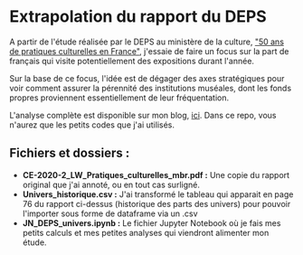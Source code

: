 # Extrapolation du rapport du DEPS

A partir de l'étude réalisée par le DEPS au ministère de la culture, ["50 ans de pratiques culturelles en France"](https://www.culture.gouv.fr/Sites-thematiques/Etudes-et-statistiques/Publications/Collections-de-synthese/Culture-etudes-2007-2021/Cinquante-ans-de-pratiques-culturelles-en-France-CE-2020-2), j'essaie de faire un focus sur la part de français qui visite potentiellement des expositions durant l'année.

Sur la base de ce focus, l'idée est de dégager des axes stratégiques pour voir comment assurer la pérennité des institutions muséales, dont les fonds propres proviennent essentiellement de leur fréquentation.

L'analyse complète est disponible sur mon blog, [ici](https://maximorose.eu/2021/05/22/les-defis-numeriques-de-la-culture-francaise/). Dans ce repo, vous n'aurez que les petits codes que j'ai utilisés.

## Fichiers et dossiers : 
- __CE-2020-2_LW_Pratiques_culturelles_mbr.pdf :__ Une copie du rapport original que j'ai annoté, ou en tout cas surligné.
- __Univers_historique.csv :__ J'ai transformé le tableau qui apparait en page 76 du rapport ci-dessus (historique des parts des univers) pour pouvoir l'importer sous forme de dataframe via un .csv
- __JN_DEPS_univers.ipynb :__ Le fichier Jupyter Notebook où je fais mes petits calculs et mes petites analyses qui viendront alimenter mon étude.
